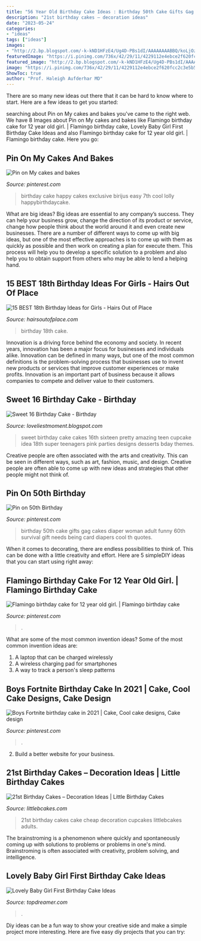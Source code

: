 ```yaml
---
title: "56 Year Old Birthday Cake Ideas : Birthday 50th Cake Gifts Gag Cakes Diaper Woman Adult Funny 60th Survival Gift Needs Being Card Diapers Cool Th Quotes"
description: "21st birthday cakes – decoration ideas"
date: "2023-05-24"
categories:
- "ideas"
tags: ["ideas"]
images:
- "http://2.bp.blogspot.com/-k-kND1HFzE4/Ug4D-PBs1dI/AAAAAAAABBQ/koLjOz3PlJA/s1600/sweet-16-birthday-cakes.jpg"
featuredImage: "https://i.pinimg.com/736x/42/29/11/4229112e4ebce2f620fcc2c3e5b500eb.jpg"
featured_image: "http://2.bp.blogspot.com/-k-kND1HFzE4/Ug4D-PBs1dI/AAAAAAAABBQ/koLjOz3PlJA/s1600/sweet-16-birthday-cakes.jpg"
image: "https://i.pinimg.com/736x/42/29/11/4229112e4ebce2f620fcc2c3e5b500eb.jpg"
ShowToc: true
author: "Prof. Haleigh Aufderhar MD"
---
```



There are so many new ideas out there that it can be hard to know where to start. Here are a few ideas to get you started: 

	

		
searching about Pin on My cakes and bakes you've came to the right web. We have 8 Images about Pin on My cakes and bakes like Flamingo birthday cake for 12 year old girl. | Flamingo birthday cake, Lovely Baby Girl First Birthday Cake Ideas and also Flamingo birthday cake for 12 year old girl. | Flamingo birthday cake. Here you go:
		
    
## Pin On My Cakes And Bakes

<img loading=lazy src="https://i.pinimg.com/736x/4a/65/38/4a6538b9d916c9b9d604d986b66db627--lolly-birthday-cake--year-old-girl-birthday-party-ideas.jpg" onerror="this.onerror=null;this.src='https://tse3.mm.bing.net/th?id=OIP.hTumaS644R35kkp7i1XukwHaJ3&amp;pid=15.1';" alt="Pin on My cakes and bakes">

_Source: pinterest.com_

>birthday cake happy cakes exclusive birijus easy 7th cool lolly happybirthdaycake. 

	

What are big ideas?
Big ideas are essential to any company’s success. They can help your business grow, change the direction of its product or service, change how people think about the world around it and even create new businesses. There are a number of different ways to come up with big ideas, but one of the most effective approaches is to come up with them as quickly as possible and then work on creating a plan for execute them. This process will help you to develop a specific solution to a problem and also help you to obtain support from others who may be able to lend a helping hand.

    
## 15 BEST 18th Birthday Ideas For Girls - Hairs Out Of Place

<img loading=lazy src="https://hairsoutofplace.com/wp-content/uploads/2020/11/birthday-ideas-for-the-best-18th.jpg" onerror="this.onerror=null;this.src='https://tse4.mm.bing.net/th?id=OIP.J42qcAsHv9GbjRxrZiF9mQHaNK&amp;pid=15.1';" alt="15 BEST 18th Birthday Ideas for Girls - Hairs Out of Place">

_Source: hairsoutofplace.com_

>birthday 18th cake. 

	

Innovation is a driving force behind the economy and society. In recent years, innovation has been a major focus for businesses and individuals alike. Innovation can be defined in many ways, but one of the most common definitions is the problem-solving process that businesses use to invent new products or services that improve customer experiences or make profits. Innovation is an important part of business because it allows companies to compete and deliver value to their customers.

    
## Sweet 16 Birthday Cake - Birthday

<img loading=lazy src="http://2.bp.blogspot.com/-k-kND1HFzE4/Ug4D-PBs1dI/AAAAAAAABBQ/koLjOz3PlJA/s1600/sweet-16-birthday-cakes.jpg" onerror="this.onerror=null;this.src='https://tse4.mm.bing.net/th?id=OIP.czfsy9M7DzxD5Afl_X0OQAAAAA&amp;pid=15.1';" alt="Sweet 16 Birthday Cake - Birthday">

_Source: loveliestmoment.blogspot.com_

>sweet birthday cake cakes 16th sixteen pretty amazing teen cupcake idea 18th super teenagers pink parties designs desserts bday themes. 

	

Creative people are often associated with the arts and creativity. This can be seen in different ways, such as art, fashion, music, and design. Creative people are often able to come up with new ideas and strategies that other people might not think of.

    
## Pin On 50th Birthday

<img loading=lazy src="https://i.pinimg.com/736x/8a/76/1a/8a761af0731b7f2ea7b0c6781c979b92.jpg" onerror="this.onerror=null;this.src='https://tse4.mm.bing.net/th?id=OIP.6k6GFxyqtGzjZGxfC7SNHQHaL9&amp;pid=15.1';" alt="Pin on 50th Birthday">

_Source: pinterest.com_

>birthday 50th cake gifts gag cakes diaper woman adult funny 60th survival gift needs being card diapers cool th quotes. 

	

When it comes to decorating, there are endless possibilities to think of. This can be done with a little creativity and effort. Here are 5 simpleDIY ideas that you can start using right away:

    
## Flamingo Birthday Cake For 12 Year Old Girl. | Flamingo Birthday Cake

<img loading=lazy src="https://i.pinimg.com/736x/42/29/11/4229112e4ebce2f620fcc2c3e5b500eb.jpg" onerror="this.onerror=null;this.src='https://tse1.mm.bing.net/th?id=OIP.VGzcM0DTiK11X8j4aUVlJgHaJ3&amp;pid=15.1';" alt="Flamingo birthday cake for 12 year old girl. | Flamingo birthday cake">

_Source: pinterest.com_

>. 

	

What are some of the most common invention ideas?
Some of the most common invention ideas are: 
1. A laptop that can be charged wirelessly
2. A wireless charging pad for smartphones
3. A way to track a person's sleep patterns

    
## Boys Fortnite Birthday Cake In 2021 | Cake, Cool Cake Designs, Cake Design

<img loading=lazy src="https://i.pinimg.com/736x/9b/c2/f6/9bc2f66967d9be9bebbfd23fea1cf77d.jpg" onerror="this.onerror=null;this.src='https://tse4.mm.bing.net/th?id=OIP.dyMsSh0rieVKK5WERT1VoQHaJ3&amp;pid=15.1';" alt="Boys Fortnite birthday cake in 2021 | Cake, Cool cake designs, Cake design">

_Source: pinterest.com_

>. 

	

2. Build a better website for your business. 

    
## 21st Birthday Cakes – Decoration Ideas | Little Birthday Cakes

<img loading=lazy src="http://www.littlebcakes.com/wp-content/uploads/2014/02/21st-Birthday-Cake-Images.jpg" onerror="this.onerror=null;this.src='https://tse1.mm.bing.net/th?id=OIP.-AMWZX2gyPz_UG0hgZ_LWwHaJ4&amp;pid=15.1';" alt="21st Birthday Cakes – Decoration Ideas | Little Birthday Cakes">

_Source: littlebcakes.com_

>21st birthday cakes cake cheap decoration cupcakes littlebcakes adults. 

	

The brainstroming is a phenomenon where quickly and spontaneously coming up with solutions to problems or problems in one's mind. Brainstroming is often associated with creativity, problem solving, and intelligence.

    
## Lovely Baby Girl First Birthday Cake Ideas

<img loading=lazy src="https://topdreamer.com/wp-content/uploads/2014/10/8137c49c3028069bb985d83bf9ff806b.jpg" onerror="this.onerror=null;this.src='https://tse1.mm.bing.net/th?id=OIP.8oiN6ZgEF2_7lnNQeeQ2YQHaLD&amp;pid=15.1';" alt="Lovely Baby Girl First Birthday Cake Ideas">

_Source: topdreamer.com_

>. 

	

Diy ideas can be a fun way to show your creative side and make a simple project more interesting. Here are five easy diy projects that you can try: 

